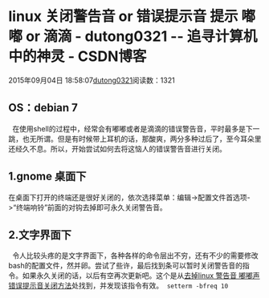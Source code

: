 # linux 关闭警告音 or 错误提示音 提示 嘟嘟 or 滴滴 - dutong0321 -- 追寻计算机中的神灵 - CSDN博客
2015年09月04日 18:58:07[dutong0321](https://me.csdn.net/dutong0321)阅读数：1321
## OS：debian 7
  在使用shell的过程中，经常会有嘟嘟或者是滴滴的错误警告音，平时最多是下一跳，也无所谓。但是有时候带上耳机的话，那酸爽，两分多种过后了，至今耳朵里还经久不息。所以，开始尝试如何去将这恼人的错误警告音进行关闭。
## 1.gnome 桌面下 
 在桌面下打开的终端还是很好关闭的，依次选择菜单：编辑->配置文件首选项->“终端响铃”前面的对钩去掉即可永久关闭警告音。
## 2.文字界面下
  令人比较头疼的是文字界面下，各种各样的命令层出不穷，还有不少的需要修改bash的配置文件，然并卵。尝试了些许，最后找到条可以暂时关闭警告音的指令。如果永久关闭的话，以后有空再次更新吧。这个是从[去掉linux 警告音 嘟嘟声 错误提示音关闭方法](http://blog.chinaunix.net/uid-26760055-id-3131915.html)处找到，并发现该指令有效。 
`setterm -bfreq 10`
